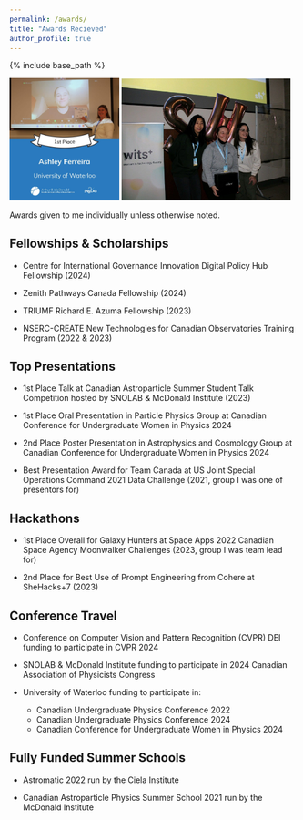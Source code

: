 ```yaml
---
permalink: /awards/
title: "Awards Recieved"
author_profile: true
---
```


{% include base_path %}

<img src="../images/CASST.jpeg" alt="Image 1" style="max-width: 38.3%; display: inline-block;">
<img src="../images/SheHacks.jpeg" alt="Image 2" style="max-width: 59%; display: inline-block;">


Awards given to me individually unless otherwise noted.

## Fellowships & Scholarships
* Centre for International Governance Innovation Digital Policy Hub Fellowship (2024)

* Zenith Pathways Canada Fellowship (2024)

* TRIUMF Richard E. Azuma Fellowship (2023)

* NSERC-CREATE New Technologies for Canadian Observatories Training Program (2022 & 2023)

## Top Presentations

* 1st Place Talk at Canadian Astroparticle Summer Student Talk Competition hosted by SNOLAB & McDonald Institute (2023) 

* 1st Place Oral Presentation in Particle Physics Group at Canadian Conference for Undergraduate Women in Physics 2024

* 2nd Place Poster Presentation in Astrophysics and Cosmology Group at Canadian Conference for Undergraduate Women in Physics 2024

* Best Presentation Award for Team Canada at US Joint Special Operations Command 2021 Data Challenge (2021, group I was one of presentors for)

## Hackathons

* 1st Place Overall for Galaxy Hunters at Space Apps 2022 Canadian Space Agency Moonwalker Challenges (2023, group I was team lead for)

* 2nd Place for Best Use of Prompt Engineering from Cohere at SheHacks+7 (2023)

## Conference Travel 

* Conference on Computer Vision and Pattern Recognition (CVPR) DEI funding to participate in CVPR 2024

* SNOLAB & McDonald Institute funding to participate in 2024 Canadian Association of Physicists Congress

* University of Waterloo funding to participate in: 
    * Canadian Undergraduate Physics Conference 2022
    * Canadian Undergraduate Physics Conference 2024
    * Canadian Conference for Undergraduate Women in Physics 2024

## Fully Funded Summer Schools

* Astromatic 2022 run by the Ciela Institute

* Canadian Astroparticle Physics Summer School 2021 run by the McDonald Institute
